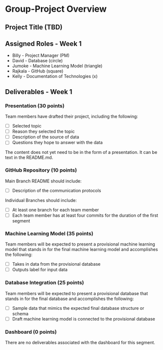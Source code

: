 # Group-Project Overview
## Project Title (TBD)

## Assigned Roles - Week 1
* Billy - Project Manager (PM)
* David - Database (circle)
* Jumoke - Machine Learning Model (triangle)
* Rajkala - GitHub (square)
* Kelly - Documentation of Technologies (x)

## Deliverables - Week 1

### Presentation (30 points)

Team members have drafted their project, including the following:
- [ ] Selected topic
- [ ] Reason they selected the topic
- [ ] Description of the source of data
- [ ] Questions they hope to answer with the data

The content does not yet need to be in the form of a presentation. It can be text in the README.md.

### GitHub Repository (10 points)

Main Branch README should include:
- [ ] Description of the communication protocols

Individual Branches should include:
- [ ] At least one branch for each team member
- [ ] Each team member has at least four commits for the duration of the first segment

### Machine Learning Model (35 points)

Team members will be expected to present a provisional machine learning model that stands in for the final machine learning model and accomplishes the following:
- [ ] Takes in data from the provisional database
- [ ] Outputs label for input data

### Database Integration (25 points)

Team members will be expected to present a provisional database that stands in for the final database and accomplishes the following:
- [ ] Sample data that mimics the expected final database structure or schema
- [ ] Draft machine learning model is connected to the provisional database

### Dashboard (0 points)

There are no deliverables associated with the dashboard for this segment.